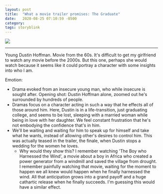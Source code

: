 ```yaml
---
layout: post
title:  "What a movie trailer promises: The Graduate"
date:   2020-08-25 07:10:59 -0500
category: 
tags: storyblink
---
```


[![](http://img.youtube.com/vi/6KnSucVko1s/0.jpg)](http://www.youtube.com/watch?v=6KnSucVko1s "The Graduate")

---
Young Dustin Hoffman. Movie from the 60s. It's difficult to get my girlfriend to watch any movie before the 2000s. But this one, perhaps she would watch because it seems like it could portray a character with some insights into who I am.

Emotion: 
- Drama evoked from an insecure young man, who while insecure is sought after. Opening shot: Dustin Hoffman alone, zoomed out he's surrounded by hundreds of people. 
- Dramas focus on a character acting in such a way that he effects all of those around him. Here, Dustin is in a life-transition, just graduating college, and seems to be lost, sleeping with a married woman while being in love with her daughter. We feel constant frustration that he's not embodying the confidence that's in him.
- We'll be waiting and waiting for him to speak up for himself and take what he wants, instead of allowing other's desires to control him. This was actually teased in the trailer, the finale, when Dustin stops a wedding for the women he loves.
    - Why would they show this? I remember watching 'The Boy who Harnessed the Wind', a movie about a boy in Africa who created a power generator from a windmill and saved the village from drought. I remember painfully watching that movie, waiting for the moment to happen we all knew would happen when he finally harnessed the wind. All that anticipation grows into a grand payoff and a huge cathartic release when he finally succeeds. I'm guessing this would have a similar effect.